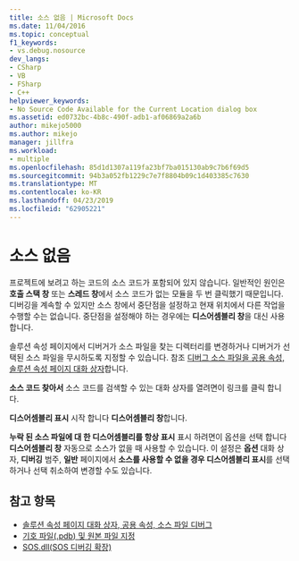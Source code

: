 ```yaml
---
title: 소스 없음 | Microsoft Docs
ms.date: 11/04/2016
ms.topic: conceptual
f1_keywords:
- vs.debug.nosource
dev_langs:
- CSharp
- VB
- FSharp
- C++
helpviewer_keywords:
- No Source Code Available for the Current Location dialog box
ms.assetid: ed0732bc-4b8c-490f-adb1-af06869a2a6b
author: mikejo5000
ms.author: mikejo
manager: jillfra
ms.workload:
- multiple
ms.openlocfilehash: 85d1d1307a119fa23bf7ba015130ab9c7b6f69d5
ms.sourcegitcommit: 94b3a052fb1229c7e7f8804b09c1d403385c7630
ms.translationtype: MT
ms.contentlocale: ko-KR
ms.lasthandoff: 04/23/2019
ms.locfileid: "62905221"
---
```

# <a name="no-source-available"></a>소스 없음
프로젝트에 보려고 하는 코드의 소스 코드가 포함되어 있지 않습니다. 일반적인 원인은 **호출 스택 창** 또는 **스레드 창**에서 소스 코드가 없는 모듈을 두 번 클릭했기 때문입니다. 디버깅을 계속할 수 있지만 소스 창에서 중단점을 설정하고 현재 위치에서 다른 작업을 수행할 수는 없습니다. 중단점을 설정해야 하는 경우에는 **디스어셈블리 창**을 대신 사용합니다.

 솔루션 속성 페이지에서 디버거가 소스 파일을 찾는 디렉터리를 변경하거나 디버거가 선택된 소스 파일을 무시하도록 지정할 수 있습니다. 참조 [디버그 소스 파일을 공용 속성, 솔루션 속성 페이지 대화 상자](../debugger/debug-source-files-common-properties-solution-property-pages-dialog-box.md)합니다.

 **소스 코드 찾아서** 소스 코드를 검색할 수 있는 대화 상자를 열려면이 링크를 클릭 합니다.

 **디스어셈블리 표시** 시작 합니다 **디스어셈블리 창**합니다.

 **누락 된 소스 파일에 대 한 디스어셈블리를 항상 표시** 표시 하려면이 옵션을 선택 합니다 **디스어셈블리 창** 자동으로 소스가 없을 때 사용할 수 있습니다. 이 설정은 **옵션** 대화 상자, **디버깅** 범주, **일반** 페이지에서 **소스를 사용할 수 없을 경우 디스어셈블리 표시**를 선택하거나 선택 취소하여 변경할 수도 있습니다.

## <a name="see-also"></a>참고 항목
- [솔루션 속성 페이지 대화 상자, 공용 속성, 소스 파일 디버그](../debugger/debug-source-files-common-properties-solution-property-pages-dialog-box.md)
- [기호 파일(.pdb) 및 원본 파일 지정](../debugger/specify-symbol-dot-pdb-and-source-files-in-the-visual-studio-debugger.md)
- [SOS.dll(SOS 디버깅 확장)](/dotnet/framework/tools/sos-dll-sos-debugging-extension)